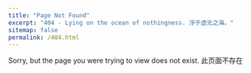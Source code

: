 ```yaml
---
title: "Page Not Found"
excerpt: "404 - Lying on the ocean of nothingness. 浮于虚无之海。"
sitemap: false
permalink: /404.html
---
```


Sorry, but the page you were trying to view does not exist.
此页面不存在